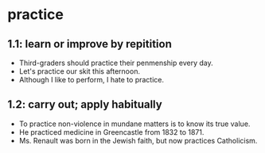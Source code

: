 # practice
## 1.1: learn or improve by repitition

  *  Third-graders should practice their penmenship every day.
  *  Let's practice our skit this afternoon.
  *  Although I like to perform, I hate to practice.

## 1.2: carry out; apply habitually

  *  To practice non-violence in mundane matters is to know its true value.
  *  He practiced medicine in Greencastle from 1832 to 1871.
  *  Ms. Renault was born in the Jewish faith, but now practices Catholicism.
